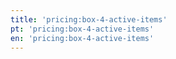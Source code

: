 ```yaml
---
title: 'pricing:box-4-active-items'
pt: 'pricing:box-4-active-items'
en: 'pricing:box-4-active-items'
---
```


